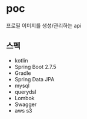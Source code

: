 # poc
프로필 이미지를 생성/관리하는 api 

## 스펙
- kotlin
- Spring Boot 2.7.5
- Gradle
- Spring Data JPA
- mysql
- querydsl
- Lombok
- Swagger
- aws s3

